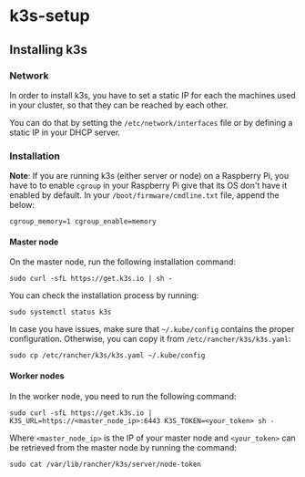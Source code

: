 # k3s-setup

## Installing k3s 

### Network
In order to install k3s, you have to set a static IP for each the machines used
in your cluster, so that they can be reached by each other.

You can do that by setting the `/etc/network/interfaces` file or by defining a
static IP in your DHCP server.


### Installation

**Note**: If you are running k3s (either server or node) on a Raspberry Pi, you
have to to enable `cgroup` in your Raspberry Pi give that its OS don't have it
enabled by default. In your `/boot/firmware/cmdline.txt` file, append the
below:

```
cgroup_memory=1 cgroup_enable=memory
```

#### Master node 

On the master node, run the following installation command:

```shell
sudo curl -sfL https://get.k3s.io | sh -
```

You can check the installation process by running:

```shell
sudo systemctl status k3s
```

In case you have issues, make sure that `~/.kube/config` contains the proper
configuration. Otherwise, you can copy it from `/etc/rancher/k3s/k3s.yaml`:

```shell
sudo cp /etc/rancher/k3s/k3s.yaml ~/.kube/config
```

#### Worker nodes

In the worker node, you need to run the following command:

```shell
sudo curl -sfL https://get.k3s.io | K3S_URL=https://<master_node_ip>:6443 K3S_TOKEN=<your_token> sh -
```

Where `<master_node_ip>` is the IP of your master node and `<your_token>` can
be retrieved from the master node by running the command:

```shell
sudo cat /var/lib/rancher/k3s/server/node-token
```

